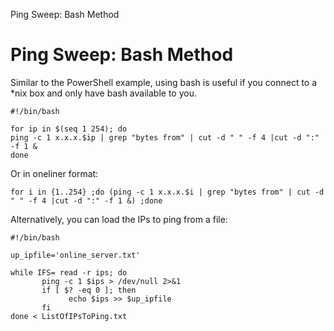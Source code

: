 Ping Sweep: Bash Method

# Ping Sweep: Bash Method

Similar to the PowerShell example, using bash is useful if you connect to a \*nix box and only have bash available to you.
```
#!/bin/bash

for ip in $(seq 1 254); do 
ping -c 1 x.x.x.$ip | grep "bytes from" | cut -d " " -f 4 |cut -d ":" -f 1 &
done
```
Or in oneliner format:
```
for i in {1..254} ;do (ping -c 1 x.x.x.$i | grep "bytes from" | cut -d " " -f 4 |cut -d ":" -f 1 &) ;done
```

Alternatively, you can load the IPs to ping from a file:
```
#!/bin/bash

up_ipfile='online_server.txt'

while IFS= read -r ips; do
       ping -c 1 $ips > /dev/null 2>&1
       if [ $? -eq 0 ]; then
             echo $ips >> $up_ipfile
       fi
done < ListOfIPsToPing.txt
```